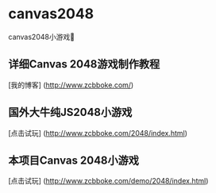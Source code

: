 # canvas2048
canvas2048小游戏:game_die:

## 详细Canvas 2048游戏制作教程
[我的博客] (http://www.zcbboke.com/)
## 国外大牛纯JS2048小游戏
[点击试玩] (http://www.zcbboke.com/2048/index.html)
## 本项目Canvas 2048小游戏
[点击试玩] (http://www.zcbboke.com/demo/2048/index.html)

